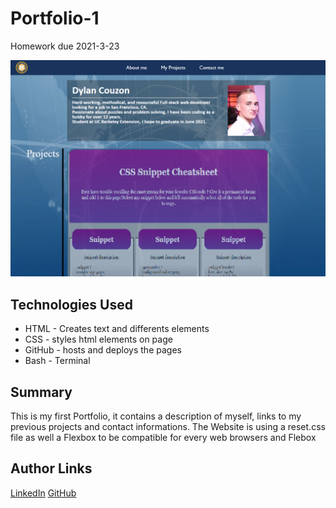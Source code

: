 # Portfolio-1
Homework due 2021-3-23

![Site](./assets/images/screenshot.png)

## Technologies Used
- HTML - Creates text and differents elements 
- CSS - styles html elements on page
- GitHub - hosts and deploys the pages
- Bash - Terminal

## Summary 
This is my first Portfolio, it contains a description of myself, links to my previous projects and contact informations.
The Website is using a reset.css file as well a Flexbox to be compatible for every web browsers and Flebox



## Author Links
[LinkedIn](https://www.linkedin.com/in/dcouzon/)
[GitHub](https://github.com/Dylancouzon)
